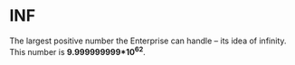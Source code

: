 # INF

The largest positive number the Enterprise can handle – its idea of infinity. This number is **9.999999999\*10<sup>62</sup>**.
